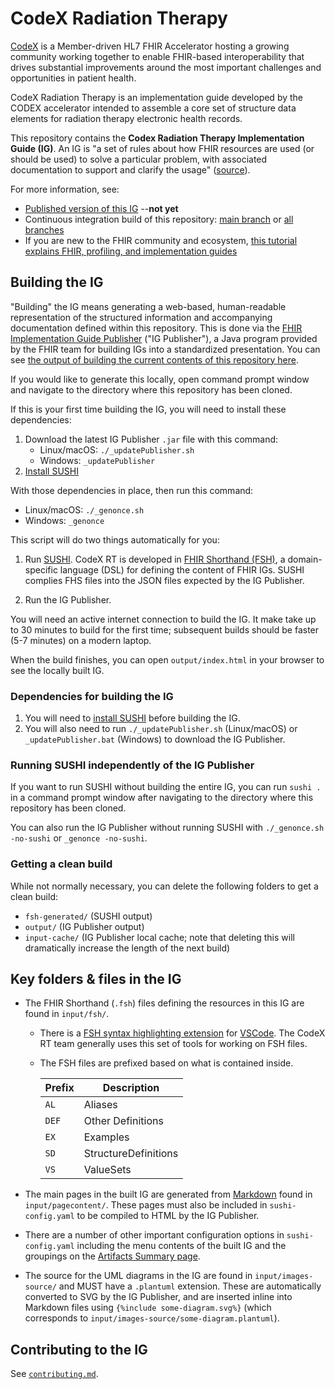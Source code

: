 # CodeX Radiation Therapy
[CodeX](https://confluence.hl7.org/display/COD/CodeX+Home) is a Member-driven HL7 FHIR Accelerator hosting a growing community working together to enable FHIR-based interoperability that drives substantial improvements around the most important challenges and opportunities in patient health.

CodeX Radiation Therapy is an implementation guide developed by the CODEX accelerator intended to assemble a core set of structure data elements for radiation therapy electronic health records.

This repository contains the **Codex Radiation Therapy Implementation Guide (IG)**. An IG is "a set of rules about how FHIR resources are used (or should be used) to solve a particular problem, with associated documentation to support and clarify the usage" ([source](https://www.hl7.org/fhir/implementationguide.html)).

For more information, see:

- [Published version of this IG](http://hl7.org/fhir/us/codexrt/) --**not yet**
- Continuous integration build of this repository: [main branch](https://build.fhir.org/ig/HL7/codexrt/) or [all branches](https://build.fhir.org/ig/HL7/codexrt/branches/)
- If you are new to the FHIR community and ecosystem, [this tutorial explains FHIR, profiling, and implementation guides](https://simplifier.net/guide/profilingacademy/IntroductiontoFHIRandprofiling)

## Building the IG

"Building" the IG means generating a web-based, human-readable representation of the structured information and accompanying documentation defined within this repository. This is done via the [FHIR Implementation Guide Publisher](https://confluence.hl7.org/display/FHIR/IG+Publisher+Documentation) ("IG Publisher"), a Java program provided by the FHIR team for building IGs into a standardized presentation. You can see [the output of building the current contents of this repository here](https://build.fhir.org/ig/HL7/codex-radiation-therapy/).

If you would like to generate this locally, open command prompt window and navigate to the directory where this repository has been cloned.

If this is your first time building the IG, you will need to install these dependencies:

1. Download the latest IG Publisher `.jar` file with this command:
    - Linux/macOS: `./_updatePublisher.sh`
    - Windows: `_updatePublisher`
2. [Install SUSHI](https://fshschool.org/docs/sushi/installation/)

With those dependencies in place, then run this command:

- Linux/macOS: `./_genonce.sh`
- Windows: `_genonce`


This script will do two things automatically for you:

1. Run [SUSHI](http://build.fhir.org/ig/HL7/fhir-shorthand/sushi.html). CodeX RT is developed in [FHIR Shorthand (FSH)](http://build.fhir.org/ig/HL7/fhir-shorthand/), a domain-specific language (DSL) for defining the content of FHIR IGs. SUSHI complies FHS files into the JSON files expected by the IG Publisher.

2. Run the IG Publisher.

You will need an active internet connection to build the IG. It make take up to 30 minutes to build for the first time; subsequent builds should be faster (5-7 minutes) on a modern laptop.

When the build finishes, you can open `output/index.html` in your browser to see the locally built IG.

### Dependencies for building the IG

1. You will need to [install SUSHI](https://fshschool.org/docs/sushi/installation/) before building the IG.
2. You will also need to run `./_updatePublisher.sh` (Linux/macOS) or `_updatePublisher.bat` (Windows) to download the IG Publisher.

### Running SUSHI independently of the IG Publisher

If you want to run SUSHI without building the entire IG, you can run `sushi .` in a command prompt window after navigating to the directory where this repository has been cloned.

You can also run the IG Publisher without running SUSHI with `./_genonce.sh -no-sushi` or `_genonce -no-sushi`.

### Getting a clean build

While not normally necessary, you can delete the following folders to get a clean build:

- `fsh-generated/` (SUSHI output)
- `output/` (IG Publisher output)
- `input-cache/` (IG Publisher local cache; note that deleting this will dramatically increase the length of the next build)

## Key folders & files in the IG

- The FHIR Shorthand (`.fsh`) files defining the resources in this IG are found in `input/fsh/`.
    - There is a [FSH syntax highlighting extension](https://marketplace.visualstudio.com/items?itemName=kmahalingam.vscode-language-fsh) for [VSCode](https://code.visualstudio.com). The CodeX RT team generally uses this set of tools for working on FSH files.
    - The FSH files are prefixed based on what is contained inside.

        | Prefix | Description          |
        | ------ | -------------------- |
        | `AL`   | Aliases              |
        | `DEF`  | Other Definitions    |
        | `EX`   | Examples             |
        | `SD`   | StructureDefinitions |
        | `VS`   | ValueSets            |

- The main pages in the built IG are generated from [Markdown](https://daringfireball.net/projects/markdown/) found in `input/pagecontent/`. These pages must also be included in `sushi-config.yaml` to be compiled to HTML by the IG Publisher.
- There are a number of other important configuration options in `sushi-config.yaml` including the menu contents of the built IG and the groupings on the [Artifacts Summary page](https://build.fhir.org/ig/HL7/codexrt/artifacts.html).
- The source for the UML diagrams in the IG are found in `input/images-source/` and MUST have a `.plantuml` extension. These are automatically converted to SVG by the IG Publisher, and are inserted inline into Markdown files using `{%include some-diagram.svg%}` (which corresponds to `input/images-source/some-diagram.plantuml`).

## Contributing to the IG

See [`contributing.md`](contributing.md).

